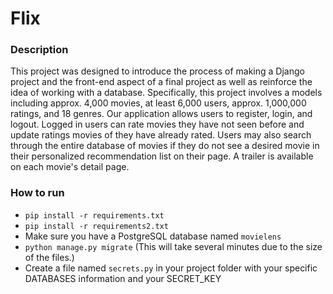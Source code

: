 # Flix
### Description
This project was designed to introduce the process of making a Django project and the front-end aspect of a final project as well as reinforce the idea of working with a database. Specifically, this project involves a models including approx. 4,000 movies, at least 6,000 users, approx. 1,000,000 ratings, and 18 genres. Our application allows users to register, login, and logout. Logged in users can rate movies they have not seen before and update ratings movies of they have already rated.  Users may also search through the entire database of movies if they do not see a desired movie in their personalized recommendation list on their page.  A trailer is available on each movie's detail page.   

### How to run
* ```pip install -r requirements.txt```
* ```pip install -r requirements2.txt```
* Make sure you have a PostgreSQL database named ```movielens```
* ```python manage.py migrate``` (This will take several minutes due to the size of the files.)
* Create a file named ```secrets.py``` in your project folder with your specific DATABASES information and your SECRET_KEY
